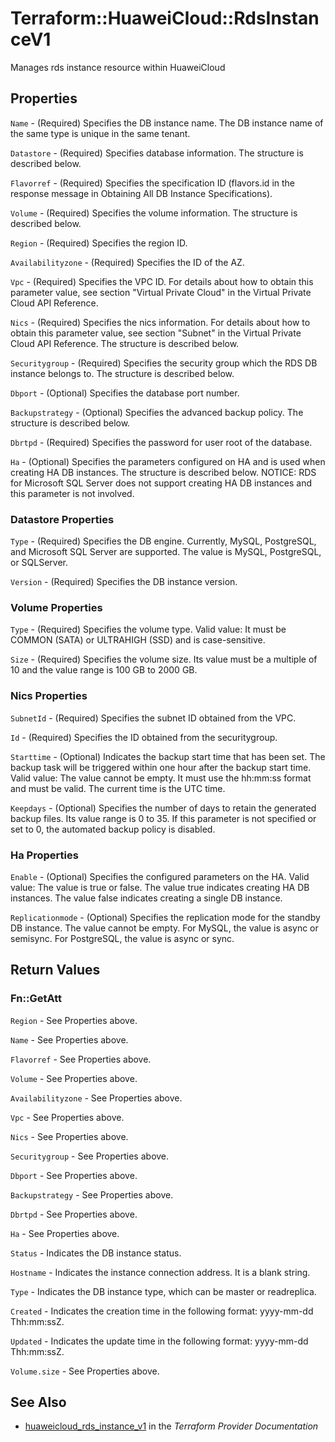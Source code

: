 # Terraform::HuaweiCloud::RdsInstanceV1

Manages rds instance resource within HuaweiCloud

## Properties

`Name` - (Required) Specifies the DB instance name. The DB instance name of
the same type is unique in the same tenant.

`Datastore` - (Required) Specifies database information. The structure is
described below.

`Flavorref` - (Required) Specifies the specification ID (flavors.id in the
response message in Obtaining All DB Instance Specifications).

`Volume` - (Required) Specifies the volume information. The structure is described
below.

`Region` - (Required) Specifies the region ID.

`Availabilityzone` - (Required) Specifies the ID of the AZ.

`Vpc` - (Required) Specifies the VPC ID. For details about how to obtain this
parameter value, see section "Virtual Private Cloud" in the Virtual Private
Cloud API Reference.

`Nics` - (Required) Specifies the nics information. For details about how
to obtain this parameter value, see section "Subnet" in the Virtual Private
Cloud API Reference. The structure is described below.

`Securitygroup` - (Required) Specifies the security group which the RDS DB
instance belongs to. The structure is described below.

`Dbport` - (Optional) Specifies the database port number.

`Backupstrategy` - (Optional) Specifies the advanced backup policy. The structure
is described below.

`Dbrtpd` - (Required) Specifies the password for user root of the database.

`Ha` - (Optional) Specifies the parameters configured on HA and is used when
creating HA DB instances. The structure is described below. NOTICE:
RDS for Microsoft SQL Server does not support creating HA DB instances and
this parameter is not involved.

### Datastore Properties

`Type` - (Required) Specifies the DB engine. Currently, MySQL, PostgreSQL, and
Microsoft SQL Server are supported. The value is MySQL, PostgreSQL, or SQLServer.

`Version` - (Required) Specifies the DB instance version.

### Volume Properties

`Type` - (Required) Specifies the volume type. Valid value:
It must be COMMON (SATA) or ULTRAHIGH (SSD) and is case-sensitive.

`Size` - (Required) Specifies the volume size.
Its value must be a multiple of 10 and the value range is 100 GB to 2000 GB.

### Nics Properties

`SubnetId` - (Required) Specifies the subnet ID obtained from the VPC.

`Id` - (Required) Specifies the ID obtained from the securitygroup.

`Starttime` - (Optional) Indicates the backup start time that has been set.
The backup task will be triggered within one hour after the backup start time.
Valid value: The value cannot be empty. It must use the hh:mm:ss format and
must be valid. The current time is the UTC time.

`Keepdays` - (Optional) Specifies the number of days to retain the generated backup files.
Its value range is 0 to 35. If this parameter is not specified or set to 0, the
automated backup policy is disabled.

### Ha Properties

`Enable` - (Optional) Specifies the configured parameters on the HA.
Valid value: The value is true or false. The value true indicates creating
HA DB instances. The value false indicates creating a single DB instance.

`Replicationmode` - (Optional) Specifies the replication mode for the standby DB instance.
The value cannot be empty.
For MySQL, the value is async or semisync.
For PostgreSQL, the value is async or sync.


## Return Values

### Fn::GetAtt

`Region` - See Properties above.

`Name` - See Properties above.

`Flavorref` - See Properties above.

`Volume` - See Properties above.

`Availabilityzone` - See Properties above.

`Vpc` - See Properties above.

`Nics` - See Properties above.

`Securitygroup` - See Properties above.

`Dbport` - See Properties above.

`Backupstrategy` - See Properties above.

`Dbrtpd` - See Properties above.

`Ha` - See Properties above.

`Status` - Indicates the DB instance status.

`Hostname` - Indicates the instance connection address. It is a blank string.

`Type` - Indicates the DB instance type, which can be master or readreplica.

`Created` - Indicates the creation time in the following format: yyyy-mm-dd Thh:mm:ssZ.

`Updated` - Indicates the update time in the following format: yyyy-mm-dd Thh:mm:ssZ.

`Volume.size` - See Properties above.

## See Also

* [huaweicloud_rds_instance_v1](https://www.terraform.io/docs/providers/huaweicloud/r/rds_instance_v1.html) in the _Terraform Provider Documentation_
